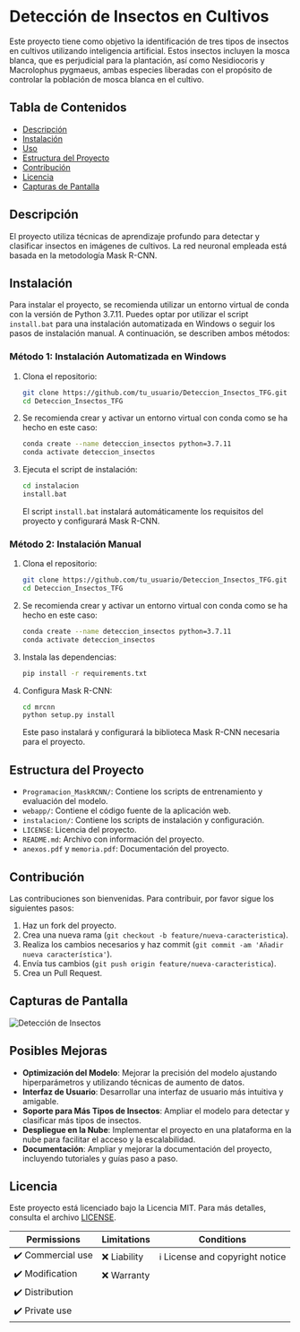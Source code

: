 # Detección de Insectos en Cultivos

Este proyecto tiene como objetivo la identificación de tres tipos de insectos en cultivos utilizando inteligencia artificial. Estos insectos incluyen la mosca blanca, que es perjudicial para la plantación, así como Nesidiocoris y Macrolophus pygmaeus, ambas especies liberadas con el propósito de controlar la población de mosca blanca en el cultivo.

## Tabla de Contenidos

- [Descripción](#descripción)
- [Instalación](#instalación)
- [Uso](#uso)
- [Estructura del Proyecto](#estructura-del-proyecto)
- [Contribución](#contribución)
- [Licencia](#licencia)
- [Capturas de Pantalla](#capturas-de-pantalla)

## Descripción

El proyecto utiliza técnicas de aprendizaje profundo para detectar y clasificar insectos en imágenes de cultivos. La red neuronal empleada está basada en la metodología Mask R-CNN.

## Instalación

Para instalar el proyecto, se recomienda utilizar un entorno virtual de conda con la versión de Python 3.7.11. Puedes optar por utilizar el script `install.bat` para una instalación automatizada en Windows o seguir los pasos de instalación manual. A continuación, se describen ambos métodos:

### Método 1: Instalación Automatizada en Windows

1. Clona el repositorio:
    ```sh
    git clone https://github.com/tu_usuario/Deteccion_Insectos_TFG.git
    cd Deteccion_Insectos_TFG
    ```

2. Se recomienda crear y activar un entorno virtual con conda como se ha hecho en este caso:
    ```sh
    conda create --name deteccion_insectos python=3.7.11
    conda activate deteccion_insectos
    ```

3. Ejecuta el script de instalación:
    ```sh
    cd instalacion
    install.bat
    ```

   El script `install.bat` instalará automáticamente los requisitos del proyecto y configurará Mask R-CNN.

### Método 2: Instalación Manual

1. Clona el repositorio:
    ```sh
    git clone https://github.com/tu_usuario/Deteccion_Insectos_TFG.git
    cd Deteccion_Insectos_TFG
    ```

2. Se recomienda crear y activar un entorno virtual con conda como se ha hecho en este caso:
    ```sh
    conda create --name deteccion_insectos python=3.7.11
    conda activate deteccion_insectos
    ```

3. Instala las dependencias:
    ```sh
    pip install -r requirements.txt
    ```

4. Configura Mask R-CNN:
    ```sh
    cd mrcnn
    python setup.py install
    ```

   Este paso instalará y configurará la biblioteca Mask R-CNN necesaria para el proyecto.

## Estructura del Proyecto

- `Programacion_MaskRCNN/`: Contiene los scripts de entrenamiento y evaluación del modelo.
- `webapp/`: Contiene el código fuente de la aplicación web.
- `instalacion/`: Contiene los scripts de instalación y configuración.
- `LICENSE`: Licencia del proyecto.
- `README.md`: Archivo con información del proyecto.
- `anexos.pdf` y `memoria.pdf`: Documentación del proyecto.

## Contribución

Las contribuciones son bienvenidas. Para contribuir, por favor sigue los siguientes pasos:

1. Haz un fork del proyecto.
2. Crea una nueva rama (`git checkout -b feature/nueva-caracteristica`).
3. Realiza los cambios necesarios y haz commit (`git commit -am 'Añadir nueva característica'`).
4. Envía tus cambios (`git push origin feature/nueva-caracteristica`).
5. Crea un Pull Request.

## Capturas de Pantalla

![Detección de Insectos](img/captura.png)

## Posibles Mejoras

- **Optimización del Modelo**: Mejorar la precisión del modelo ajustando hiperparámetros y utilizando técnicas de aumento de datos.
- **Interfaz de Usuario**: Desarrollar una interfaz de usuario más intuitiva y amigable.
- **Soporte para Más Tipos de Insectos**: Ampliar el modelo para detectar y clasificar más tipos de insectos.
- **Despliegue en la Nube**: Implementar el proyecto en una plataforma en la nube para facilitar el acceso y la escalabilidad.
- **Documentación**: Ampliar y mejorar la documentación del proyecto, incluyendo tutoriales y guías paso a paso.

## Licencia

Este proyecto está licenciado bajo la Licencia MIT. Para más detalles, consulta el archivo [LICENSE](LICENSE).

| Permissions | Limitations | Conditions |
| --- | --- | --- |
| ✔️ Commercial use | ❌ Liability | ℹ️ License and copyright notice |
| ✔️ Modification | ❌ Warranty |  |
| ✔️ Distribution |  |  |
| ✔️ Private use |  |  |
